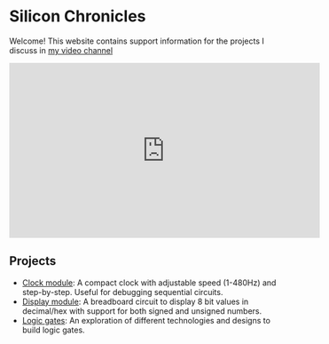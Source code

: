 # Silicon Chronicles

Welcome! This website contains support information for the projects I discuss in [my video channel](https://youtube.com/@dmoisset)

<iframe width="560" height="315" src="https://www.youtube.com/embed/lEcheJuldDg?si=5GvPXCvUlYwNTWM8" title="YouTube video player" frameborder="0" allow="accelerometer; autoplay; clipboard-write; encrypted-media; gyroscope; picture-in-picture; web-share" referrerpolicy="strict-origin-when-cross-origin" allowfullscreen></iframe>

## Projects

* [Clock module](/clock-module): A compact clock with adjustable speed (1-480Hz) and step-by-step. Useful for debugging sequential circuits.
* [Display module](/output-module): A breadboard circuit to display 8 bit values in decimal/hex with support for both signed and unsigned numbers.
* [Logic gates](/logic-gates): An exploration of different technologies and designs to build logic gates.

